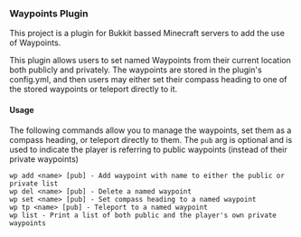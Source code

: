 ### Waypoints Plugin
This project is a plugin for Bukkit bassed Minecraft servers to add the use of Waypoints.

This plugin allows users to set named Waypoints from their current location both publicly and privately. The waypoints are stored in the plugin's config.yml, and then users may either set their compass heading to one of the stored waypoints or teleport directly to it.

#### Usage
The following commands allow you to manage the waypoints, set them as a compass heading, or teleport directly to them. The `pub` arg is optional and is used to indicate the player is referring to public waypoints (instead of their private waypoints)
```
wp add <name> [pub] - Add waypoint with name to either the public or private list
wp del <name> [pub] - Delete a named waypoint
wp set <name> [pub] - Set compass heading to a named waypoint
wp tp <name> [pub] - Teleport to a named waypoint
wp list - Print a list of both public and the player's own private waypoints
```
